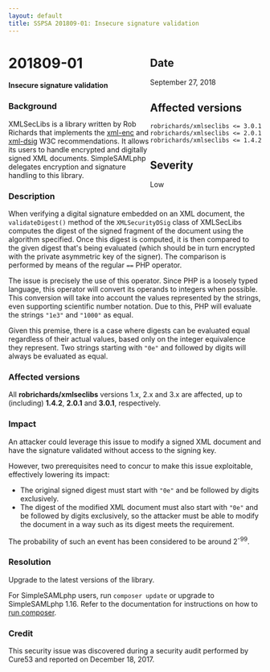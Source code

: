 ```yaml
---
layout: default
title: SSPSA 201809-01: Insecure signature validation
---
```


<div class="sidebar-warning" style="float: right;">
<h2>Date</h2>
September 27, 2018
<h2>Affected versions</h2>
<code>robrichards/xmlseclibs <= 3.0.1</code><br/>
<code>robrichards/xmlseclibs <= 2.0.1</code><br/>
<code>robrichards/xmlseclibs <= 1.4.2</code>
<h2>Severity</h2>
Low
</div>

# 201809-01

**Insecure signature validation**

### Background

XMLSecLibs is a library written by Rob Richards that implements the
[xml-enc](https://www.w3.org/TR/2002/REC-xmlenc-core-20021210/Overview.html) and
[xml-dsig](https://www.w3.org/TR/xmldsig-core1/) W3C recommendations. It allows its users to handle encrypted and
digitally signed XML documents. SimpleSAMLphp delegates encryption and signature handling to this library.

### Description

When verifying a digital signature embedded on an XML document, the `validateDigest()` method of the `XMLSecurityDSig`
class of XMLSecLibs computes the digest of the signed fragment of the document using the algorithm specified. Once this
digest is computed, it is then compared to the given digest that's being evaluated (which should be in turn encrypted
with the private asymmetric key of the signer). The comparison is performed by means of the regular `==` PHP operator.

The issue is precisely the use of this operator. Since PHP is a loosely typed language, this operator will convert its
operands to integers when possible. This conversion will take into account the values represented by the strings, even
supporting scientific number notation. Due to this, PHP will evaluate the strings `"1e3"` and `"1000"` as equal.

Given this premise, there is a case where digests can be evaluated equal regardless of their actual values, based only
on the integer equivalence they represent. Two strings starting with `"0e"` and followed by digits will always be
evaluated as equal.

### Affected versions

All **robrichards/xmlseclibs** versions 1.x, 2.x and 3.x are affected, up to (including) **1.4.2**, **2.0.1** and
**3.0.1**, respectively.

### Impact

An attacker could leverage this issue to modify a signed XML document and have the signature validated without access to
the signing key.

However, two prerequisites need to concur to make this issue exploitable, effectively lowering its impact:

- The original signed digest must start with `"0e"` and be followed by digits exclusively.
- The digest of the modified XML document must also start with `"0e"` and be followed by digits exclusively, so the
attacker must be able to modify the document in a way such as its digest meets the requirement.

The probability of such an event has been considered to be around 2<sup>-99</sup>.

### Resolution

Upgrade to the latest versions of the library.

For SimpleSAMLphp users, run `composer update` or upgrade to SimpleSAMLphp 1.16. Refer to the documentation for
instructions on how to [run composer](https://simplesamlphp.org/docs/stable/simplesamlphp-install-repo).

### Credit

This security issue was discovered during a security audit performed by Cure53 and reported on December 18, 2017.
